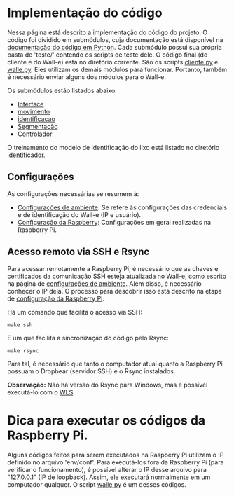 # Implementação do código

Nessa página está descrito a implementação do código do projeto. O código foi dividido em submódulos, cuja documentação está disponível na [documentação do código em Python](../docs/_build/markdown/index.md). Cada submódulo possui sua própria pasta de 'teste/' contendo os scripts de teste dele. O código final (do cliente e do Wall-e) está no diretório corrente. São os scripts [cliente.py](cliente.py) e [walle.py](walle.py). Eles utilizam os demais módulos para funcionar. Portanto, também é necessário enviar alguns dos módulos para o Wall-e.

Os submódulos estão listados abaixo:

- [Interface](interface)
- [movimento](movimento)
- [identificacao](identificacao)
- [Segmentação](segmentacao)
- [Controlador](controlador)

O treinamento do modelo de identificação do lixo está listado no diretório [identificador](identificador).


## Configurações

As configurações necessárias se resumem à:

- [Configurações de ambiente](ambiente.md): Se refere às configurações das credenciais e de identificação do Wall-e (IP e usuário).
- [Configuração da Raspberry](raspberry): Configurações em geral realizadas na Raspberry Pi.


## Acesso remoto via SSH e Rsync

Para acessar remotamente a Raspberry Pi, é necessário que as chaves e certificados da comunicação SSH esteja atualizada no Wall-e, como escrito na página de [configurações de ambiente](ambiente.md). Além disso, é necessário conhecer o IP dela. O processo para descobrir isso está descrito na etapa de [configuração da Raspberry Pi](raspberry/).

Há um comando que facilita o acesso via SSH:

```shell
make ssh
```

E um que facilita a sincronização do código pelo Rsync:

```shell
make rsync
```

Para tal, é necessário que tanto o computador atual quanto a Raspberry Pi possuam o Dropbear (servidor SSH) e o Rsync instalados.

**Observação:** Não há versão do Rsync para Windows, mas é possível executá-lo com o [WLS](https://learn.microsoft.com/pt-br/windows/wsl/install).


# Dica para executar os códigos da Raspberry Pi.

Alguns códigos feitos para serem executados na Raspberry Pi utilizam o IP definido no arquivo 'env/conf'. Para executá-los fora da Raspberry Pi (para verificar o funcionamento), é possível alterar o IP desse arquivo para "127.0.0.1" (IP de loopback). Assim, ele executará normalmente em um computador qualquer. O script [walle.py](walle.py) é um desses códigos.
